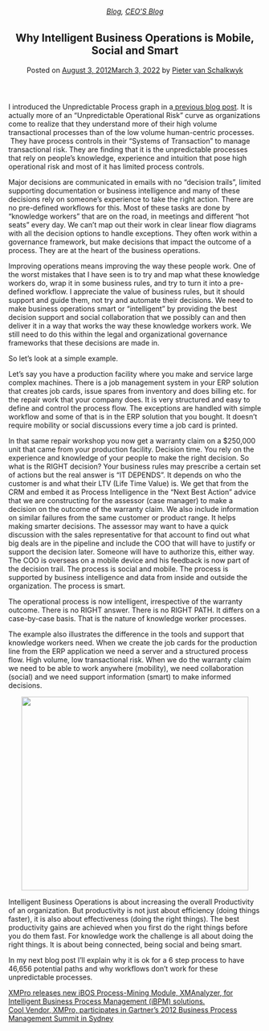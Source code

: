 
<article class="post-1249 post type-post status-publish format-standard has-post-thumbnail hentry category-blog category-pieter-blog tag-intelligent-business-operations" id="post-1249">
<div class="article-inner">
<header class="entry-header">
<div class="entry-header-text entry-header-text-top text-center">
<h6 class="entry-category is-xsmall"><a href="https://xmpro.com/category/blog/" rel="category tag">Blog</a>, <a href="https://xmpro.com/category/blog/pieter-blog/" rel="category tag">CEO'S Blog</a></h6><h1 class="entry-title">Why Intelligent Business Operations is Mobile, Social and Smart</h1><div class="entry-divider is-divider small"></div>
<div class="entry-meta uppercase is-xsmall">
<span class="posted-on">Posted on <a href="https://xmpro.com/intelligent-business-operations-mobile-social-smart/" rel="bookmark"><time class="entry-date published" datetime="2012-08-03T01:38:38+00:00">August 3, 2012</time><time class="updated" datetime="2022-03-03T04:25:53+00:00">March 3, 2022</time></a></span> <span class="byline">by <span class="meta-author vcard"><a class="url fn n" href="https://xmpro.com/author/pietervs/">Pieter van Schalkwyk</a></span></span> </div>
</div>
</header>
<div class="entry-content single-page">
<p>I introduced the Unpredictable Process graph in a<a href="https://xmpro.com/unpredictable-processes/" title="Operational Risk: When You Stick Your Head In The Sand"> previous blog post</a>. It is actually more of an “Unpredictable Operational Risk” curve as organizations come to realize that they understand more of their high volume transactional processes than of the low volume human-centric processes.  They have process controls in their “Systems of Transaction” to manage transactional risk. They are finding that it is the unpredictable processes that rely on people’s knowledge, experience and intuition that pose high operational risk and most of it has limited process controls.</p>
<p>Major decisions are communicated in emails with no “decision trails”, limited supporting documentation or business intelligence and many of these decisions rely on someone’s experience to take the right action. There are no pre-defined workflows for this. Most of these tasks are done by “knowledge workers” that are on the road, in meetings and different “hot seats” every day. We can’t map out their work in clear linear flow diagrams with all the decision options to handle exceptions. They often work within a governance framework, but make decisions that impact the outcome of a process. They are at the heart of the business operations.</p>
<p>Improving operations means improving the way these people work. One of the worst mistakes that I have seen is to try and map what these knowledge workers do, wrap it in some business rules, and try to turn it into a pre-defined workflow. I appreciate the value of business rules, but it should support and guide them, not try and automate their decisions. We need to make business operations smart or “intelligent” by providing the best decision support and social collaboration that we possibly can and then deliver it in a way that works the way these knowledge workers work. We still need to do this within the legal and organizational governance frameworks that these decisions are made in.</p>
<p>So let’s look at a simple example.</p>
<p>Let’s say you have a production facility where you make and service large complex machines. There is a job management system in your ERP solution that creates job cards, issue spares from inventory and does billing etc. for the repair work that your company does. It is very structured and easy to define and control the process flow. The exceptions are handled with simple workflow and some of that is in the ERP solution that you bought. It doesn’t require mobility or social discussions every time a job card is printed.</p>
<p>In that same repair workshop you now get a warranty claim on a $250,000 unit that came from your production facility. Decision time. You rely on the experience and knowledge of your people to make the right decision. So what is the RIGHT decision? Your business rules may prescribe a certain set of actions but the real answer is “IT DEPENDS”. It depends on who the customer is and what their LTV (Life Time Value) is. We get that from the CRM and embed it as Process Intelligence in the “Next Best Action” advice that we are constructing for the assessor (case manager) to make a decision on the outcome of the warranty claim. We also include information on similar failures from the same customer or product range. It helps making smarter decisions. The assessor may want to have a quick discussion with the sales representative for that account to find out what big deals are in the pipeline and include the COO that will have to justify or support the decision later. Someone will have to authorize this, either way. The COO is overseas on a mobile device and his feedback is now part of the decision trail. The process is social and mobile. The process is supported by business intelligence and data from inside and outside the organization. The process is smart.</p>
<p>The operational process is now intelligent, irrespective of the warranty outcome. There is no RIGHT answer. There is no RIGHT PATH. It differs on a case-by-case basis. That is the nature of knowledge worker processes.</p>
<p>The example also illustrates the difference in the tools and support that knowledge workers need. When we create the job cards for the production line from the ERP application we need a server and a structured process flow. High volume, low transactional risk. When we do the warranty claim we need to be able to work anywhere (mobility), we need collaboration (social) and we need support information (smart) to make informed decisions.</p>
<p style="text-align: center;"><a href="https://xmpro.com/wp-content/uploads/2012/08/GraphUnpredictable2.jpg"><img height="386" src="https://xmpro.com/wp-content/uploads/2012/08/GraphUnpredictable2.jpg" width="452"/>
</a></p>
<p>Intelligent Business Operations is about increasing the overall Productivity of an organization. But productivity is not just about efficiency (doing things faster), it is also about effectiveness (doing the right things). The best productivity gains are achieved when you first do the right things before you do them fast. For knowledge work the challenge is all about doing the right things. It is about being connected, being social and being smart.</p>
<p>In my next blog post I’ll explain why it is ok for a 6 step process to have 46,656 potential paths and why workflows don’t work for these unpredictable processes.</p>
<div class="blog-share text-center"><div class="is-divider medium"></div><div class="social-icons share-icons share-row relative"><a aria-label="Share on WhatsApp" class="icon button circle is-outline tooltip whatsapp show-for-medium" data-action="share/whatsapp/share" href="whatsapp://send?text=Why%20Intelligent%20Business%20Operations%20is%20Mobile%2C%20Social%20and%20Smart - https://xmpro.com/intelligent-business-operations-mobile-social-smart/" title="Share on WhatsApp"><i class="icon-whatsapp"></i></a><a aria-label="Share on Facebook" class="icon button circle is-outline tooltip facebook" data-label="Facebook" href="https://www.facebook.com/sharer.php?u=https://xmpro.com/intelligent-business-operations-mobile-social-smart/" onclick="window.open(this.href,this.title,'width=500,height=500,top=300px,left=300px'); return false;" rel="noopener nofollow" target="_blank" title="Share on Facebook"><i class="icon-facebook"></i></a><a aria-label="Share on Twitter" class="icon button circle is-outline tooltip twitter" href="https://twitter.com/share?url=https://xmpro.com/intelligent-business-operations-mobile-social-smart/" onclick="window.open(this.href,this.title,'width=500,height=500,top=300px,left=300px'); return false;" rel="noopener nofollow" target="_blank" title="Share on Twitter"><i class="icon-twitter"></i></a><a aria-label="Email to a Friend" class="icon button circle is-outline tooltip email" href="/cdn-cgi/l/email-protection#4f703c3a2d252a2c3b721827366a7d7f06213b2a232326282a213b6a7d7f0d3a3c26212a3c3c6a7d7f003f2a3d2e3b2620213c6a7d7f263c6a7d7f02202d26232a6a7d0c6a7d7f1c202c262e236a7d7f2e212b6a7d7f1c222e3d3b692d202b36720c272a2c246a7d7f3b27263c6a7d7f203a3b6a7c0e6a7d7f273b3b3f3c6a7c0e6a7d096a7d0937223f3d20612c20226a7d0926213b2a232326282a213b622d3a3c26212a3c3c62203f2a3d2e3b2620213c6222202d26232a623c202c262e23623c222e3d3b6a7d09" rel="nofollow" title="Email to a Friend"><i class="icon-envelop"></i></a><a aria-label="Pin on Pinterest" class="icon button circle is-outline tooltip pinterest" href="https://pinterest.com/pin/create/button?url=https://xmpro.com/intelligent-business-operations-mobile-social-smart/&amp;media=https://xmpro.com/wp-content/uploads/2012/08/GraphUnpredictable2.jpg&amp;description=Why%20Intelligent%20Business%20Operations%20is%20Mobile%2C%20Social%20and%20Smart" onclick="window.open(this.href,this.title,'width=500,height=500,top=300px,left=300px'); return false;" rel="noopener nofollow" target="_blank" title="Pin on Pinterest"><i class="icon-pinterest"></i></a><a aria-label="Share on LinkedIn" class="icon button circle is-outline tooltip linkedin" href="https://www.linkedin.com/shareArticle?mini=true&amp;url=https://xmpro.com/intelligent-business-operations-mobile-social-smart/&amp;title=Why%20Intelligent%20Business%20Operations%20is%20Mobile%2C%20Social%20and%20Smart" onclick="window.open(this.href,this.title,'width=500,height=500,top=300px,left=300px'); return false;" rel="noopener nofollow" target="_blank" title="Share on LinkedIn"><i class="icon-linkedin"></i></a></div></div></div>
<nav class="navigation-post" id="nav-below" role="navigation">
<div class="flex-row next-prev-nav bt bb">
<div class="flex-col flex-grow nav-prev text-left">
<div class="nav-previous"><a href="https://xmpro.com/xmpro-releases-new-ibos-process-mining-module-xmanalyzer/" rel="prev"><span class="hide-for-small"><i class="icon-angle-left"></i></span> XMPro releases new iBOS Process-Mining Module, XMAnalyzer, for Intelligent Business Process Management (iBPM) solutions.</a></div>
</div>
<div class="flex-col flex-grow nav-next text-right">
<div class="nav-next"><a href="https://xmpro.com/cool-vendor-xmpro-participates-in-gartners-2012-business-process-management-summit-in-sydney/" rel="next">Cool Vendor, XMPro, participates in Gartner’s 2012 Business Process Management Summit in Sydney <span class="hide-for-small"><i class="icon-angle-right"></i></span></a></div> </div>
</div>
</nav>
</div>
</article>
<div class="comments-area" id="comments">
</div>
